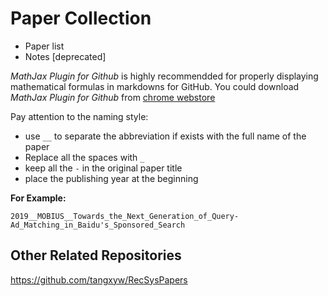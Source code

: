 # Paper Collection


- Paper list
- Notes [deprecated]

*MathJax Plugin for Github* is highly recommendded for properly displaying  mathematical formulas in markdowns for GitHub. You could download *MathJax Plugin for Github* from [chrome webstore](https://chrome.google.com/webstore/category/extensions)

Pay attention to the naming style: 

- use `__` to separate the abbreviation if exists with the full name of the paper
- Replace all the spaces with `_`
- keep all the `-` in the original paper title
- place the publishing year at the beginning

**For Example:** 

`2019__MOBIUS__Towards_the_Next_Generation_of_Query-Ad_Matching_in_Baidu's_Sponsored_Search`



## Other Related Repositories

https://github.com/tangxyw/RecSysPapers

